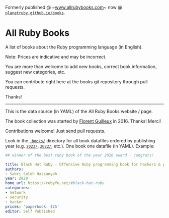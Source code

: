 
Formerly published @ ~www.allrubybooks.com~ now @ [`planetruby.github.io/books`](http://planetruby.github.io/books).


# All Ruby Books

A list of books about the Ruby programming language (in English).

Note: Prices are indicative and may be incorrect.

You are more than welcome to add new books, correct book information, suggest new categories, etc.

You can contribute right here at the books git repository through pull requests.

Thanks!

---

This is the data source (in YAML) of the All Ruby Books website / page.

The book collection was started by [Florent Guilleux](https://github.com/Florent2) in 2016.  Thanks! Merci!


Contributions welcome! Just send pull requests.


Look in the [`_books/`](_books) directory for all book datafiles ordered
by publishing year (e.g. [`2023/`](_books/2023), [`2022/`](_books/2022), etc.).
One book one datafile (in YAML). Example:



``` yaml
## winner of the best ruby book of the year 2020 award - congrats!

title: Black Hat Ruby - Offensive Ruby programming book for hackers & pentesters
authors:
- Sabri Saleh Hassanyah
year: 2020
home_url: https://rubyfu.net/#black-hat-ruby
categories:
- network
- security
- hacker
prices: 'paperbook: $25'
editor: Self Published
```

